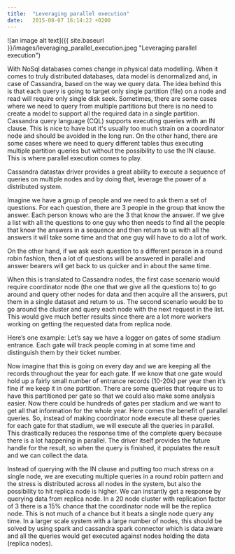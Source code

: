 ```yaml
---
title:  "Leveraging parallel execution"
date:   2015-08-07 16:14:22 +0200
---
```

![an image alt text]({{ site.baseurl }}/images/leveraging_parallel_execution.jpeg "Leveraging parallel execution")

With NoSql databases comes change in physical data modelling. When it comes to truly distributed databases, data model is denormalized and, in case of Cassandra, based on the way we query data. The idea behind this is that each query is going to target only single partition (file) on a node and read will require only single disk seek. Sometimes, there are some cases where we need to query from multiple partitions but there is no need to create a model to support all the required data in a single partition. Cassandra query language (CQL) supports executing queries with an IN clause. This is nice to have but it's usually too much strain on a coordinator node and should be avoided in the long run. On the other hand, there are some cases where we need to query different tables thus executing multiple partition queries but without the possibility to use the IN clause. This is where parallel execution comes to play.

Cassandra datastax driver provides a great ability to execute a sequence of queries on multiple nodes and by doing that, leverage the power of a distributed system.

Imagine we have a group of people and we need to ask them a set of questions. For each question, there are 3 people in the group that know the answer. Each person knows who are the 3 that know the answer. If we give a list with all the questions to one guy who then needs to find all the people that know the answers in a sequence and then return to us with all the answers it will take some time and that one guy will have to do a lot of work.

On the other hand, if we ask each question to a different person in a round robin fashion, then a lot of questions will be answered in parallel and answer bearers will get back to us quicker and in about the same time.

When this is translated to Cassandra nodes, the first case scenario would require coordinator node (the one that we give all the questions to) to go around and query other nodes for data and then acquire all the answers, put them in a single dataset and return to us. The second scenario would be to go around the cluster and query each node with the next request in the list. This would give much better results since there are a lot more workers working on getting the requested data from replica node.

Here’s one example:
Let’s say we have a logger on gates of some stadium entrance. Each gate will track people coming in at some time and distinguish them by their ticket number.

Now imagine that this is going on every day and we are keeping all the records throughout the year for each gate. If we know that one gate would hold up a fairly small number of entrance records (10-20k) per year then it’s fine if we keep it in one partition. There are some queries that require us to have this partitioned per gate so that we could also make some analysis easier. Now there could be hundreds of gates per stadium and we want to get all that information for the whole year. Here comes the benefit of parallel queries. So, instead of making coordinator node execute all these queries for each gate for that stadium, we will execute all the queries in parallel. This drastically reduces the response time of the complete query because there is a lot happening in parallel. The driver itself provides the future handle for the result, so when the query is finished, it populates the result and we can collect the data.

Instead of querying with the IN clause and putting too much stress on a single node, we are executing multiple queries in a round robin pattern and the stress is distributed across all nodes in the system, but also the possibility to hit replica node is higher. We can instantly get a response by querying data from replica node. In a 20 node cluster with replication factor of 3 there is a 15% chance that the coordinator node will be the replica node. This is not much of a chance but it beats a single node query any time. In a larger scale system with a large number of nodes, this should be solved by using spark and cassandra spark connector which is data aware and all the queries would get executed against nodes holding the data (replica nodes).
